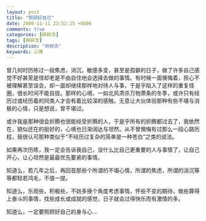 ```yaml
---
layout: post
title: "照顾好自己"
date: 2008-11-11 23:52:25 +0800
comments: true
categories: [碎碎念]
tags: [碎碎念]
description: "碎碎念"
keywords: 心情
---
```


曾几何时历练过一段焦虑，消沉，敏感多变，甚至是孤僻的日子，做了许多自己感觉不好甚至是怪却老是不由自住地会选择去做的事情。有时候一面懊悔着，担心不被理解甚至误会，却一面却继续那样地对待人与事，于是乎陷入了这样的重复怪圈，很长时间不能自拔。那样的心境，一如北风肃杀万物萧条的冬季，或许只有经历过或经历着的同类人才会有着比较深的感触。无意让大伙体验那种有些不堪与消极的心情，只是想说，曾不堪过。

或许我是那种很会折腾也很能经受折腾的人，于是乎所有的折腾都过去了，我依然在，貌似还在的挺好的，心境也日渐阔达与坦然。从不曾懊悔有过那么一段心路历程，我很认可那种类似于“不经历过复杂的简单是一种苍白”之类的说法。

<!--more-->

如果再次历练，我一定会告诉我自己，没什么比自己更重要的人与事情了，让自己开心，让心坦然是最最优先要紧的事情。 

知道么，若几年之后，再回首那些个所谓的不堪心情，所谓的焦虑，所谓的消沉等等都轻若鸿毛，不值一提。

知道么，乐观些，积极些，不妨多换个角度考虑事情，怀些不变的期待，做些算得上奋斗的事情，找些成长或成就的感觉，日子就会过得快乐而有激情的多。

知道么，一定要照顾好自己的身与心...
